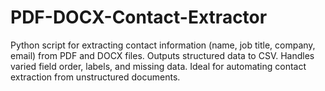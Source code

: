 # PDF-DOCX-Contact-Extractor
 Python script for extracting contact information (name, job title, company, email) from PDF and DOCX files. Outputs structured data to CSV. Handles varied field order, labels, and missing data. Ideal for automating contact extraction from unstructured documents.
